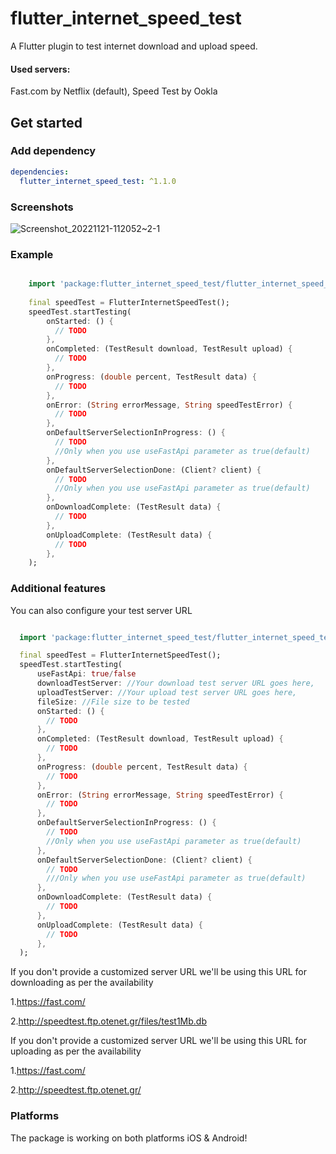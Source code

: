 # flutter_internet_speed_test

A Flutter plugin to test internet download and upload speed.

#### Used servers: 
Fast.com by Netflix (default), Speed Test by Ookla

## Get started

### Add dependency

```yaml
dependencies:
  flutter_internet_speed_test: ^1.1.0
```

### Screenshots

![Screenshot_20221121-112052~2-1](https://user-images.githubusercontent.com/8435335/202976318-2fe97441-ee8f-4545-bf19-0245491c4c08.jpg)

### Example

```dart

    import 'package:flutter_internet_speed_test/flutter_internet_speed_test.dart';
    
    final speedTest = FlutterInternetSpeedTest();
    speedTest.startTesting(
        onStarted: () {
          // TODO
        },
        onCompleted: (TestResult download, TestResult upload) {
          // TODO
        },
        onProgress: (double percent, TestResult data) {
          // TODO
        },
        onError: (String errorMessage, String speedTestError) {
          // TODO
        },
        onDefaultServerSelectionInProgress: () {
          // TODO
          //Only when you use useFastApi parameter as true(default)
        },
        onDefaultServerSelectionDone: (Client? client) {
          // TODO
          //Only when you use useFastApi parameter as true(default)
        },
        onDownloadComplete: (TestResult data) {
          // TODO
        },
        onUploadComplete: (TestResult data) {
          // TODO
        },
    );

```

### Additional features

You can also configure your test server URL

```dart

  import 'package:flutter_internet_speed_test/flutter_internet_speed_test.dart';

  final speedTest = FlutterInternetSpeedTest();
  speedTest.startTesting(
      useFastApi: true/false
      downloadTestServer: //Your download test server URL goes here,
      uploadTestServer: //Your upload test server URL goes here,
      fileSize: //File size to be tested
      onStarted: () {
        // TODO
      },
      onCompleted: (TestResult download, TestResult upload) {
        // TODO
      },
      onProgress: (double percent, TestResult data) {
        // TODO
      },
      onError: (String errorMessage, String speedTestError) {
        // TODO
      },
      onDefaultServerSelectionInProgress: () {
        // TODO
        //Only when you use useFastApi parameter as true(default)
      },
      onDefaultServerSelectionDone: (Client? client) {
        // TODO
        ///Only when you use useFastApi parameter as true(default)
      },
      onDownloadComplete: (TestResult data) {
        // TODO
      },
      onUploadComplete: (TestResult data) {
        // TODO
      },
  );

```

If you don't provide a customized server URL we'll be using this URL for downloading as per the availability

1.https://fast.com/

2.http://speedtest.ftp.otenet.gr/files/test1Mb.db


If you don't provide a customized server URL we'll be using this URL for uploading as per the availability

1.https://fast.com/

2.http://speedtest.ftp.otenet.gr/

### Platforms

The package is working on both platforms iOS & Android!
